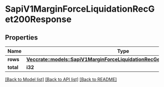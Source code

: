 # SapiV1MarginForceLiquidationRecGet200Response

## Properties

Name | Type | Description | Notes
------------ | ------------- | ------------- | -------------
**rows** | [**Vec<crate::models::SapiV1MarginForceLiquidationRecGet200ResponseRowsInner>**](_sapi_v1_margin_forceLiquidationRec_get_200_response_rows_inner.md) |  | 
**total** | **i32** |  | 

[[Back to Model list]](../README.md#documentation-for-models) [[Back to API list]](../README.md#documentation-for-api-endpoints) [[Back to README]](../README.md)


